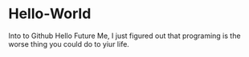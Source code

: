# Hello-World
Into to Github
Hello Future Me,
I just figured out that programing is the worse thing you could do to yiur life.
